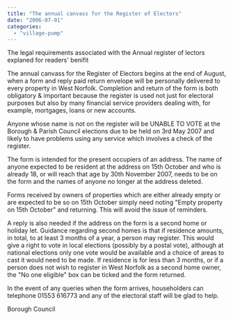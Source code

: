 ```yaml
---
title: "The annual canvass for the Register of Electors"
date: "2006-07-01"
categories: 
  - "village-pump"
---
```


The legal requirements associated with the Annual register of lectors explaned for readers' benifit

The annual canvass for the Register of Electors begins at the end of August, when a form and reply paid return envelope will be personally delivered to every property in West Norfolk. Completion and return of the form is both obligatory & important because the register is used not just for electoral purposes but also by many financial service providers dealing with, for example, mortgages, loans or new accounts.

Anyone whose name is not on the register will be UNABLE TO VOTE at the Borough & Parish Council elections due to be held on 3rd May 2007 and likely to have problems using any service which involves a check of the register.

The form is intended for the present occupiers of an address. The name of anyone expected to be resident at the address on 15th October and who is already 18, or will reach that age by 30th November 2007, needs to be on the form and the names of anyone no longer at the address deleted.

Forms received by owners of properties which are either already empty or are expected to be so on 15th October simply need noting "Empty property on 15th October" and returning. This will avoid the issue of reminders.

A reply is also needed if the address on the form is a second home or holiday let. Guidance regarding second homes is that if residence amounts, in total, to at least 3 months of a year, a person may register. This would give a right to vote in local elections (possibly by a postal vote), although at national elections only one vote would be available and a choice of areas to cast it would need to be made. If residence is for less than 3 months, or if a person does not wish to register in West Norfolk as a second home owner, the "No one eligible" box can be ticked and the form returned.

In the event of any queries when the form arrives, householders can telephone 01553 616773 and any of the electoral staff will be glad to help.

Borough Council
